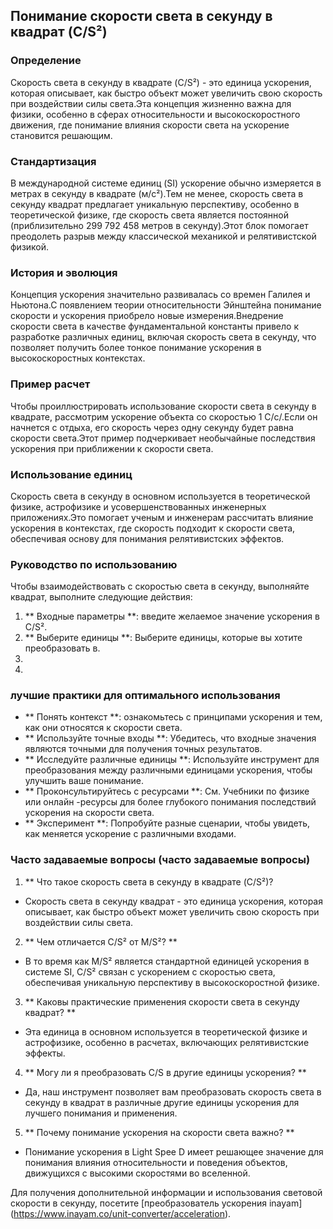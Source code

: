 ## Понимание скорости света в секунду в квадрат (C/S²)

### Определение
Скорость света в секунду в квадрате (C/S²) - это единица ускорения, которая описывает, как быстро объект может увеличить свою скорость при воздействии силы света.Эта концепция жизненно важна для физики, особенно в сферах относительности и высокоскоростного движения, где понимание влияния скорости света на ускорение становится решающим.

### Стандартизация
В международной системе единиц (SI) ускорение обычно измеряется в метрах в секунду в квадрате (м/с²).Тем не менее, скорость света в секунду квадрат предлагает уникальную перспективу, особенно в теоретической физике, где скорость света является постоянной (приблизительно 299 792 458 метров в секунду).Этот блок помогает преодолеть разрыв между классической механикой и релятивистской физикой.

### История и эволюция
Концепция ускорения значительно развивалась со времен Галилея и Ньютона.С появлением теории относительности Эйнштейна понимание скорости и ускорения приобрело новые измерения.Внедрение скорости света в качестве фундаментальной константы привело к разработке различных единиц, включая скорость света в секунду, что позволяет получить более тонкое понимание ускорения в высокоскоростных контекстах.

### Пример расчет
Чтобы проиллюстрировать использование скорости света в секунду в квадрате, рассмотрим ускорение объекта со скоростью 1 C/с/.Если он начнется с отдыха, его скорость через одну секунду будет равна скорости света.Этот пример подчеркивает необычайные последствия ускорения при приближении к скорости света.

### Использование единиц
Скорость света в секунду в основном используется в теоретической физике, астрофизике и усовершенствованных инженерных приложениях.Это помогает ученым и инженерам рассчитать влияние ускорения в контекстах, где скорость подходит к скорости света, обеспечивая основу для понимания релятивистских эффектов.

### Руководство по использованию
Чтобы взаимодействовать с скоростью света в секунду, выполняйте квадрат, выполните следующие действия:
1. ** Входные параметры **: введите желаемое значение ускорения в C/S².
2. ** Выберите единицы **: Выберите единицы, которые вы хотите преобразовать в.
3.
4.

### лучшие практики для оптимального использования
- ** Понять контекст **: ознакомьтесь с принципами ускорения и тем, как они относятся к скорости света.
- ** Используйте точные входы **: Убедитесь, что входные значения являются точными для получения точных результатов.
- ** Исследуйте различные единицы **: Используйте инструмент для преобразования между различными единицами ускорения, чтобы улучшить ваше понимание.
- ** Проконсультируйтесь с ресурсами **: См. Учебники по физике или онлайн -ресурсы для более глубокого понимания последствий ускорения на скорости света.
- ** Эксперимент **: Попробуйте разные сценарии, чтобы увидеть, как меняется ускорение с различными входами.

### Часто задаваемые вопросы (часто задаваемые вопросы)

1. ** Что такое скорость света в секунду в квадрате (C/S²)?
- Скорость света в секунду квадрат - это единица ускорения, которая описывает, как быстро объект может увеличить свою скорость при воздействии силы света.

2. ** Чем отличается C/S² от M/S²? **
- В то время как M/S² является стандартной единицей ускорения в системе SI, C/S² связан с ускорением с скоростью света, обеспечивая уникальную перспективу в высокоскоростной физике.

3. ** Каковы практические применения скорости света в секунду квадрат? **
- Эта единица в основном используется в теоретической физике и астрофизике, особенно в расчетах, включающих релятивистские эффекты.

4. ** Могу ли я преобразовать C/S в другие единицы ускорения? **
- Да, наш инструмент позволяет вам преобразовать скорость света в секунду в квадрат в различные другие единицы ускорения для лучшего понимания и применения.

5. ** Почему понимание ускорения на скорости света важно? **
- Понимание ускорения в Light Spee D имеет решающее значение для понимания влияния относительности и поведения объектов, движущихся с высокими скоростями во вселенной.

Для получения дополнительной информации и использования световой скорости в секунду, посетите [преобразователь ускорения inayam] (https://www.inayam.co/unit-converter/acceleration).
